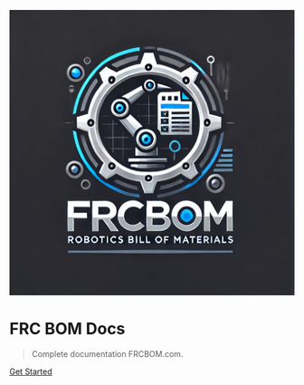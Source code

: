![logo](./assets/images/frcbomlogo1.png)

# FRC BOM Docs

> Complete documentation FRCBOM.com.

[Get Started](getStarted)

